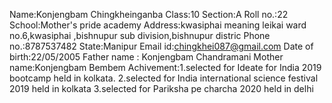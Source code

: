 


Name:Konjengbam Chingkheinganba
Class:10
Section:A
Roll no.:22
School:Mother's pride academy
Address:kwasiphai meaning leikai ward no.6,kwasiphai
,bishnupur sub division,bishnupur distric
Phone no.:8787537482
State:Manipur
Email id:chingkhei087@gmail.com
Date of birth:22/05/2005
Father name : Konjengbam Chandramani
Mother name:Konjengbam Bembem
Achivement:1.selected for Ideate for India 2019 bootcamp held in kolkata.
2.selected for India international science festival 2019 held in kolkata
3.selected for Pariksha pe charcha 2020 held in  delhi

